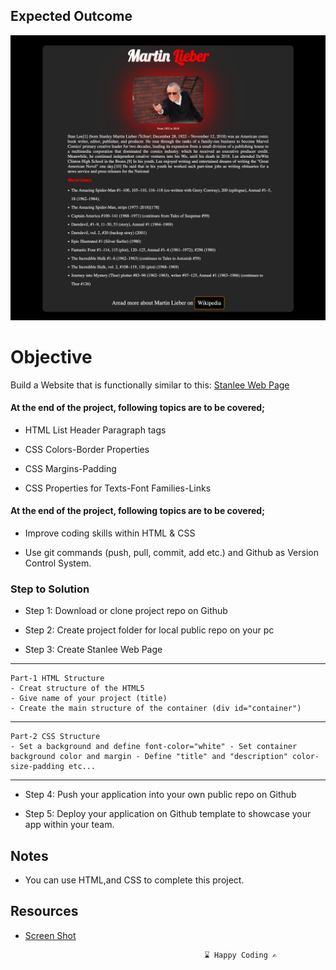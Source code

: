 ## Expected Outcome
![Project  Snapshot](./images/StanLee.png)

# Objective



Build a Website that is functionally similar to this: [Stanlee Web Page](https://harveycla.github.io/Stan-Lee-Basic-Css-Project/)



#### At the end of the project, following topics are to be covered;

- HTML List Header Paragraph tags

- CSS Colors-Border Properties

- CSS Margins-Padding

- CSS Properties for Texts-Font Families-Links



#### At the end of the project, following topics are to be covered;

- Improve coding skills within HTML & CSS

- Use git commands (push, pull, commit, add etc.) and Github as Version Control System.


### Step to Solution

- Step 1: Download or clone project repo on Github

- Step 2: Create project folder for local public repo on your pc

- Step 3: Create Stanlee Web Page
--------------------------------------------------------------
    Part-1 HTML Structure
    - Creat structure of the HTML5
    - Give name of your project (title)
    - Create the main structure of the container (div id="container")
---------------------------------------------------------------
    Part-2 CSS Structure 
    - Set a background and define font-color="white" - Set container background color and margin - Define "title" and "description" color-size-padding etc...
--------------------------------------------------------------

- Step 4: Push your application into your own public repo on Github

- Step 5: Deploy your application on Github template to showcase your app within your team.


## Notes
- You can use HTML,and CSS to complete this project.
## Resources
- [Screen Shot](https://github.com/clarusway/clarusway-fs-tr-18-frontend-m1/blob/main/html-css/coding-challenges/01-Stanlee-Web-Page/img/StanLee.png)

                                              ⌛ Happy Coding ✍
